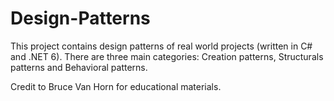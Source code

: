 # Design-Patterns
This project contains design patterns of real world projects (written in C# and .NET 6). There are three main categories: Creation patterns, Structurals patterns and Behavioral patterns.  

Credit to Bruce Van Horn for educational materials.
